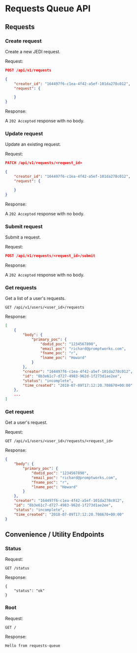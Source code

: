 # Requests Queue API

## Requests

### Create request

Create a new JEDI request.

Request:

```json
POST /api/v1/requests

{
    "creator_id": "164497f6-c1ea-4f42-a5ef-101da278c012",
    "request": {

    }
}

```

Response:

A `202 Accepted` response with no body.

### Update request

Update an existing request.

Request:

```json
PATCH /api/v1/requests/<request_id>

{
    "creator_id": "164497f6-c1ea-4f42-a5ef-101da278c012",
    "request": {

    }
}
```

Response:

A `202 Accepted` response with no body.

### Submit request

Submit a request.

Request:

```json
POST /api/v1/requests/<request_id>/submit
```

Response:

A `202 Accepted` response with no body.

### Get requests

Get a list of a user's requests.

```
GET /api/v1/users/<user_id>/requests
```

Response:

```json
[
    {
        "body": {
            "primary_poc": {
                "dodid_poc": "1234567890",
                "email_poc": "richard@promptworks.com",
                "fname_poc": "r",
                "lname_poc": "Howard"
            }
        },
        "creator": "164497f6-c1ea-4f42-a5ef-101da278c012",
        "id": "8b3e61c7-d727-4983-962d-1f273d1ae2ee",
        "status": "incomplete",
        "time_created": "2018-07-09T17:12:20.708670+00:00"
    },
    ...
]
```

### Get request

Get a user's request.

Request:

```
GET /api/v1/users/<user_id>/requests/<request_id>
```

Response:

```json
{
    "body": {
        "primary_poc": {
            "dodid_poc": "1234567890",
            "email_poc": "richard@promptworks.com",
            "fname_poc": "r",
            "lname_poc": "Howard"
        }
    },
    "creator": "164497f6-c1ea-4f42-a5ef-101da278c012",
    "id": "8b3e61c7-d727-4983-962d-1f273d1ae2ee",
    "status": "incomplete",
    "time_created": "2018-07-09T17:12:20.708670+00:00"
}
```

## Convenience / Utility Endpoints

### Status

Request:

```
GET /status
```

Response:

```
{
    "status": "ok"
}
```

### Root

Request:

```
GET /
```

Response:

```
Hello from requests-queue
```
